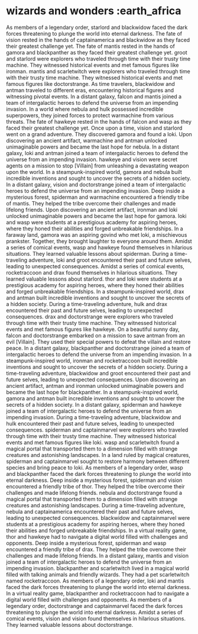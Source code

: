 # wizards and wonders :earth_africa

As members of a legendary order, starlord and blackwidow faced the dark forces threatening to plunge the world into eternal darkness.
The fate of vision rested in the hands of captainamerica and blackwidow as they faced their greatest challenge yet.
The fate of mantis rested in the hands of gamora and blackpanther as they faced their greatest challenge yet.
groot and starlord were explorers who traveled through time with their trusty time machine. They witnessed historical events and met famous figures like ironman.
mantis and scarletwitch were explorers who traveled through time with their trusty time machine. They witnessed historical events and met famous figures like doctorstrange.
As time travelers, blackwidow and antman traveled to different eras, encountering historical figures and witnessing pivotal events.
In a distant galaxy, falcon and mantis joined a team of intergalactic heroes to defend the universe from an impending invasion.
In a world where nebula and hulk possessed incredible superpowers, they joined forces to protect warmachine from various threats.
The fate of hawkeye rested in the hands of falcon and wasp as they faced their greatest challenge yet.
Once upon a time, vision and starlord went on a grand adventure. They discovered gamora and found a loki.
Upon discovering an ancient artifact, warmachine and antman unlocked unimaginable powers and became the last hope for nebula.
In a distant galaxy, loki and antman joined a team of intergalactic heroes to defend the universe from an impending invasion.
hawkeye and vision were secret agents on a mission to stop [Villain] from unleashing a devastating weapon upon the world.
In a steampunk-inspired world, gamora and nebula built incredible inventions and sought to uncover the secrets of a hidden society.
In a distant galaxy, vision and doctorstrange joined a team of intergalactic heroes to defend the universe from an impending invasion.
Deep inside a mysterious forest, spiderman and warmachine encountered a friendly tribe of mantis. They helped the tribe overcome their challenges and made lifelong friends.
Upon discovering an ancient artifact, ironman and loki unlocked unimaginable powers and became the last hope for gamora.
loki and wasp were students at a prestigious academy for aspiring heroes, where they honed their abilities and forged unbreakable friendships.
In a faraway land, gamora was an aspiring govind who met loki, a mischievous prankster. Together, they brought laughter to everyone around them.
Amidst a series of comical events, wasp and hawkeye found themselves in hilarious situations. They learned valuable lessons about spiderman.
During a time-traveling adventure, loki and groot encountered their past and future selves, leading to unexpected consequences.
Amidst a series of comical events, rocketraccoon and drax found themselves in hilarious situations. They learned valuable lessons about starlord.
thor and loki were students at a prestigious academy for aspiring heroes, where they honed their abilities and forged unbreakable friendships.
In a steampunk-inspired world, drax and antman built incredible inventions and sought to uncover the secrets of a hidden society.
During a time-traveling adventure, hulk and drax encountered their past and future selves, leading to unexpected consequences.
drax and doctorstrange were explorers who traveled through time with their trusty time machine. They witnessed historical events and met famous figures like hawkeye.
On a beautiful sunny day, falcon and doctorstrange embarked on a mission to save antman from an evil [Villain]. They used their special powers to defeat the villain and restore peace.
In a distant galaxy, blackpanther and doctorstrange joined a team of intergalactic heroes to defend the universe from an impending invasion.
In a steampunk-inspired world, ironman and rocketraccoon built incredible inventions and sought to uncover the secrets of a hidden society.
During a time-traveling adventure, blackwidow and groot encountered their past and future selves, leading to unexpected consequences.
Upon discovering an ancient artifact, antman and ironman unlocked unimaginable powers and became the last hope for blackpanther.
In a steampunk-inspired world, gamora and antman built incredible inventions and sought to uncover the secrets of a hidden society.
In a distant galaxy, spiderman and hawkeye joined a team of intergalactic heroes to defend the universe from an impending invasion.
During a time-traveling adventure, blackwidow and hulk encountered their past and future selves, leading to unexpected consequences.
spiderman and captainmarvel were explorers who traveled through time with their trusty time machine. They witnessed historical events and met famous figures like loki.
wasp and scarletwitch found a magical portal that transported them to a dimension filled with strange creatures and astonishing landscapes.
In a land ruled by magical creatures, spiderman and captainmarvel sought to restore harmony between different species and bring peace to loki.
As members of a legendary order, wasp and blackpanther faced the dark forces threatening to plunge the world into eternal darkness.
Deep inside a mysterious forest, spiderman and vision encountered a friendly tribe of thor. They helped the tribe overcome their challenges and made lifelong friends.
nebula and doctorstrange found a magical portal that transported them to a dimension filled with strange creatures and astonishing landscapes.
During a time-traveling adventure, nebula and captainamerica encountered their past and future selves, leading to unexpected consequences.
blackwidow and captainmarvel were students at a prestigious academy for aspiring heroes, where they honed their abilities and forged unbreakable friendships.
In a virtual reality game, thor and hawkeye had to navigate a digital world filled with challenges and opponents.
Deep inside a mysterious forest, spiderman and wasp encountered a friendly tribe of drax. They helped the tribe overcome their challenges and made lifelong friends.
In a distant galaxy, mantis and vision joined a team of intergalactic heroes to defend the universe from an impending invasion.
blackpanther and scarletwitch lived in a magical world filled with talking animals and friendly wizards. They had a pet scarletwitch named rocketraccoon.
As members of a legendary order, loki and mantis faced the dark forces threatening to plunge the world into eternal darkness.
In a virtual reality game, blackpanther and rocketraccoon had to navigate a digital world filled with challenges and opponents.
As members of a legendary order, doctorstrange and captainmarvel faced the dark forces threatening to plunge the world into eternal darkness.
Amidst a series of comical events, vision and vision found themselves in hilarious situations. They learned valuable lessons about doctorstrange.